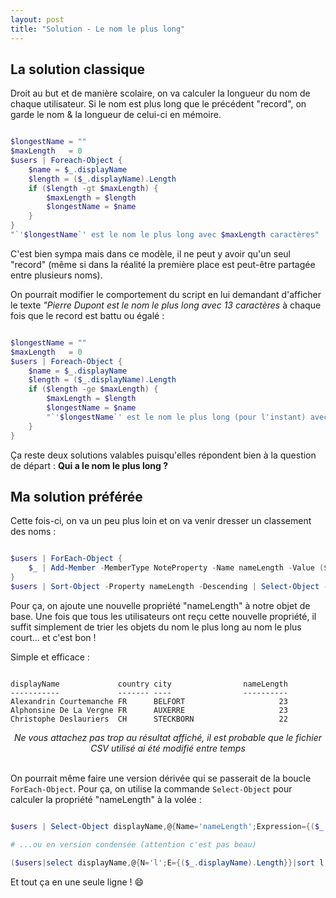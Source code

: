 ```yaml
---
layout: post
title: "Solution - Le nom le plus long"
---
```


## La solution classique

Droit au but et de manière scolaire, on va calculer la longueur du nom de chaque utilisateur. Si le nom est plus long que le précédent "record", on garde le nom & la longueur de celui-ci en mémoire.

```powershell

$longestName = ""
$maxLength   = 0
$users | Foreach-Object {
    $name = $_.displayName
    $length = ($_.displayName).Length
    if ($length -gt $maxLength) { 
        $maxLength = $length
        $longestName = $name
    }
}
"`'$longestName`' est le nom le plus long avec $maxLength caractères"

```

C'est bien sympa mais dans ce modèle, il ne peut y avoir qu'un seul "record" (même si dans la réalité la première place est peut-être partagée entre plusieurs noms).

On pourrait modifier le comportement du script en lui demandant d'afficher le texte *"Pierre Dupont est le nom le plus long avec 13 caractères* à chaque fois que le record est battu ou égalé :

```powershell

$longestName = ""
$maxLength   = 0
$users | Foreach-Object {
    $name = $_.displayName
    $length = ($_.displayName).Length
    if ($length -ge $maxLength) { 
        $maxLength = $length
        $longestName = $name
        "`'$longestName`' est le nom le plus long (pour l'instant) avec $maxLength caractères"
    }
}

```

Ça reste deux solutions valables puisqu'elles répondent bien à la question de départ : **Qui a le nom le plus long ?**

## Ma solution préférée

Cette fois-ci, on va un peu plus loin et on va venir dresser un classement des noms :

```powershell

$users | ForEach-Object {
    $_ | Add-Member -MemberType NoteProperty -Name nameLength -Value ($_.displayName).Length -Force
}
$users | Sort-Object -Property nameLength -Descending | Select-Object -First 10 | Format-Table displayName,country,city,nameLength

```

Pour ça, on ajoute une nouvelle propriété "nameLength" à notre objet de base. Une fois que tous les utilisateurs ont reçu cette nouvelle propriété, il suffit simplement de trier les objets du nom le plus long au nom le plus court... et c'est bon !

Simple et efficace :

```

displayName             country city                nameLength
-----------             ------- ----                ----------
Alexandrin Courtemanche FR      BELFORT                     23
Alphonsine De La Vergne FR      AUXERRE                     23
Christophe Deslauriers  CH      STECKBORN                   22

```

<div style="text-align: center">
  <i>Ne vous attachez pas trop au résultat affiché, il est probable que le fichier CSV utilisé ai été modifié entre temps</i>
</div>

<br>

On pourrait même faire une version dérivée qui se passerait de la boucle `ForEach-Object`. Pour ça, on utilise la commande `Select-Object` pour calculer la propriété "nameLength" à la volée :

```powershell

$users | Select-Object displayName,@{Name='nameLength';Expression={($_.displayName).Length}} | Sort-Object nameLength -Descending | Select-Object -First 10 | Format-Table

# ...ou en version condensée (attention c'est pas beau)

($users|select displayName,@{N='l';E={($_.displayName).Length}}|sort l -d)[0..5]

```

Et tout ça en une seule ligne ! 😄
